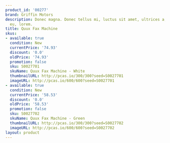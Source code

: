 ```yaml
---
product_id: '00277'
brand: Griffin Motors
description: Donec magna. Donec tellus mi, luctus sit amet, ultrices a, convallis
  eu, lorem.
title: Quux Fax Machine
skus:
- available: true
  condition: New
  currentPrice: '74.93'
  discount: '0.0'
  oldPrice: '74.93'
  promotion: false
  sku: S0027701
  skuName: Quux Fax Machine - White
  thumbnailURL: http://pcas.io/300/300?seed=S0027701
  imageURL: http://pcas.io/600/600?seed=S0027701
- available: true
  condition: New
  currentPrice: '58.53'
  discount: '0.0'
  oldPrice: '58.53'
  promotion: false
  sku: S0027702
  skuName: Quux Fax Machine - Green
  thumbnailURL: http://pcas.io/300/300?seed=S0027702
  imageURL: http://pcas.io/600/600?seed=S0027702
layout: product
---
```

